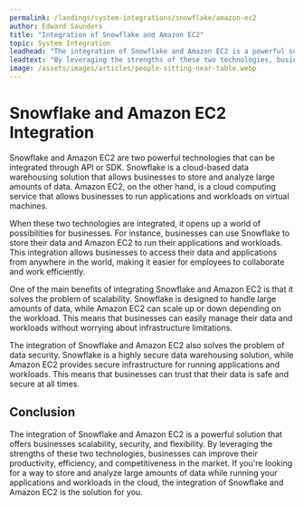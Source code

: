 ```yaml
---
permalink: /landings/system-integrations/snowflake/amazon-ec2
author: Edward Saunders
title: "Integration of Snowflake and Amazon EC2"
topic: System Integration
leadhead: "The integration of Snowflake and Amazon EC2 is a powerful solution that offers businesses scalability, security, and flexibility"
leadtext: "By leveraging the strengths of these two technologies, businesses can improve their productivity, efficiency, and competitiveness in the market. If you're looking for a way to store and analyze large amounts of data while running your applications and workloads in the cloud, the integration of Snowflake and Amazon EC2 is the solution for you."
image: /assets/images/articles/people-sitting-near-table.webp
---
```

<div class="arttext">	<h1>Snowflake and Amazon EC2 Integration</h1>
	<p>Snowflake and Amazon EC2 are two powerful technologies that can be integrated through API or SDK. Snowflake is a cloud-based data warehousing solution that allows businesses to store and analyze large amounts of data. Amazon EC2, on the other hand, is a cloud computing service that allows businesses to run applications and workloads on virtual machines.</p>
	<p>When these two technologies are integrated, it opens up a world of possibilities for businesses. For instance, businesses can use Snowflake to store their data and Amazon EC2 to run their applications and workloads. This integration allows businesses to access their data and applications from anywhere in the world, making it easier for employees to collaborate and work efficiently.</p>
	<p>One of the main benefits of integrating Snowflake and Amazon EC2 is that it solves the problem of scalability. Snowflake is designed to handle large amounts of data, while Amazon EC2 can scale up or down depending on the workload. This means that businesses can easily manage their data and workloads without worrying about infrastructure limitations.</p>
	<p>The integration of Snowflake and Amazon EC2 also solves the problem of data security. Snowflake is a highly secure data warehousing solution, while Amazon EC2 provides secure infrastructure for running applications and workloads. This means that businesses can trust that their data is safe and secure at all times.</p>
	<h2>Conclusion</h2>
	<p>The integration of Snowflake and Amazon EC2 is a powerful solution that offers businesses scalability, security, and flexibility. By leveraging the strengths of these two technologies, businesses can improve their productivity, efficiency, and competitiveness in the market. If you're looking for a way to store and analyze large amounts of data while running your applications and workloads in the cloud, the integration of Snowflake and Amazon EC2 is the solution for you.</p>
</div>